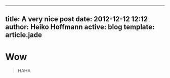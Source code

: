 ---
title: A very nice post
date: 2012-12-12 12:12
author: Heiko Hoffmann
active: blog
template: article.jade
----

# Wow

> HAHA